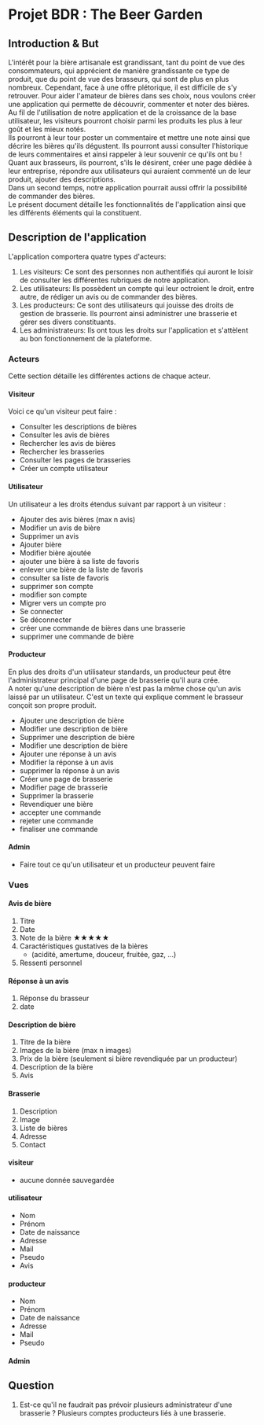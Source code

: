 # Projet BDR : The Beer Garden

## Introduction & But

L'intérêt pour la bière artisanale est grandissant, tant du point de vue des consommateurs, qui apprécient de manière grandissante ce type de produit, que du point de vue des brasseurs, qui sont de plus en plus nombreux. Cependant, face à une offre plétorique, il est difficile de s'y retrouver. Pour aider l'amateur de bières dans ses choix, nous voulons créer une application qui permette de découvrir, commenter et noter des bières. Au fil de l'utilisation de notre application et de la croissance de la base utilisateur, les visiteurs pourront choisir parmi les produits les plus à leur goût et les mieux notés.  
Ils pourront à leur tour poster un commentaire et mettre une note ainsi que décrire les bières qu'ils dégustent. Ils pourront aussi consulter l'historique de leurs commentaires et ainsi rappeler à leur souvenir ce qu'ils ont bu !  
Quant aux brasseurs, ils pourront, s'ils le désirent, créer une page dédiée à leur entreprise, répondre aux utilisateurs qui auraient commenté un de leur produit, ajouter des descriptions.  
Dans un second temps, notre application pourrait aussi offrir la possibilité de commander des bières.  
Le présent document détaille les fonctionnalités de l'application ainsi que les différents éléments qui la constituent.

## Description de l'application

L'application comportera quatre types d'acteurs:

1. Les visiteurs: Ce sont des personnes non authentifiés qui auront le loisir de consulter les différentes rubriques de notre application.
2. Les utilisateurs: Ils possèdent un compte qui leur octroient le droit, entre autre, de rédiger un avis ou de commander des bières.
3. Les producteurs: Ce sont des utilisateurs qui jouisse des droits de gestion de brasserie. Ils pourront ainsi administrer une brasserie et gérer ses divers constituants.
4. Les administrateurs: Ils ont tous les droits sur l'application et s'attèlent au bon fonctionnement de la plateforme.

### Acteurs

Cette section détaille les différentes actions de chaque acteur.

#### Visiteur

Voici ce qu'un visiteur peut faire :

* Consulter les descriptions de bières
* Consulter les avis de bières
* Rechercher les avis de bières
* Rechercher les brasseries
* Consulter les pages de brasseries
* Créer un compte utilisateur

#### Utilisateur

Un utilisateur a les droits étendus suivant par rapport à un visiteur :

* Ajouter des avis bières (max n avis)
* Modifier un avis de bière
* Supprimer un avis
* Ajouter bière
* Modifier bière ajoutée
* ajouter une bière à sa liste de favoris
* enlever une bière de la liste de favoris
* consulter sa liste de favoris
* supprimer son compte
* modifier son compte
* Migrer vers un compte pro
* Se connecter
* Se déconnecter
* créer une commande de bières dans une brasserie
* supprimer une commande de bière

#### Producteur

En plus des droits d'un utilisateur standards, un producteur peut être l'administrateur principal d'une page de brasserie qu'il aura crée.  
A noter qu'une description de bière n'est pas la même chose qu'un avis laissé par un utilisateur. C'est un texte qui explique comment le brasseur conçoit son propre produit.

* Ajouter une description de bière
* Modifier une description de bière
* Supprimer une description de bière
* Modifier une description de bière
* Ajouter une réponse à un avis
* Modifier la réponse à un avis
* supprimer la réponse à un avis
* Créer une page de brasserie
* Modifier page de brasserie
* Supprimer la brasserie
* Revendiquer une bière
* accepter une commande
* rejeter une commande
* finaliser une commande

#### Admin

* Faire tout ce qu'un utilisateur et un producteur peuvent faire

### Vues

#### Avis de bière

1. Titre
2. Date
3. Note de la bière ★★★★★
4. Caractéristiques gustatives de la bières
    * (acidité, amertume, douceur, fruitée, gaz, ...)
5. Ressenti personnel

#### Réponse à un avis

1. Réponse du brasseur
2. date

#### Description de bière

1. Titre de la bière
2. Images de la bière (max n images)
3. Prix de la bière (seulement si bière revendiquée par un producteur)
4. Description de la bière
5. Avis

#### Brasserie

1. Description
2. Image
3. Liste de bières
4. Adresse
5. Contact

#### visiteur

* aucune donnée sauvegardée

#### utilisateur

* Nom
* Prénom
* Date de naissance
* Adresse
* Mail
* Pseudo
* Avis

#### producteur

* Nom
* Prénom
* Date de naissance
* Adresse
* Mail
* Pseudo

#### Admin


## Question

1) Est-ce qu'il ne faudrait pas prévoir plusieurs administrateur d'une brasserie ? Plusieurs comptes producteurs liés à une brasserie.
